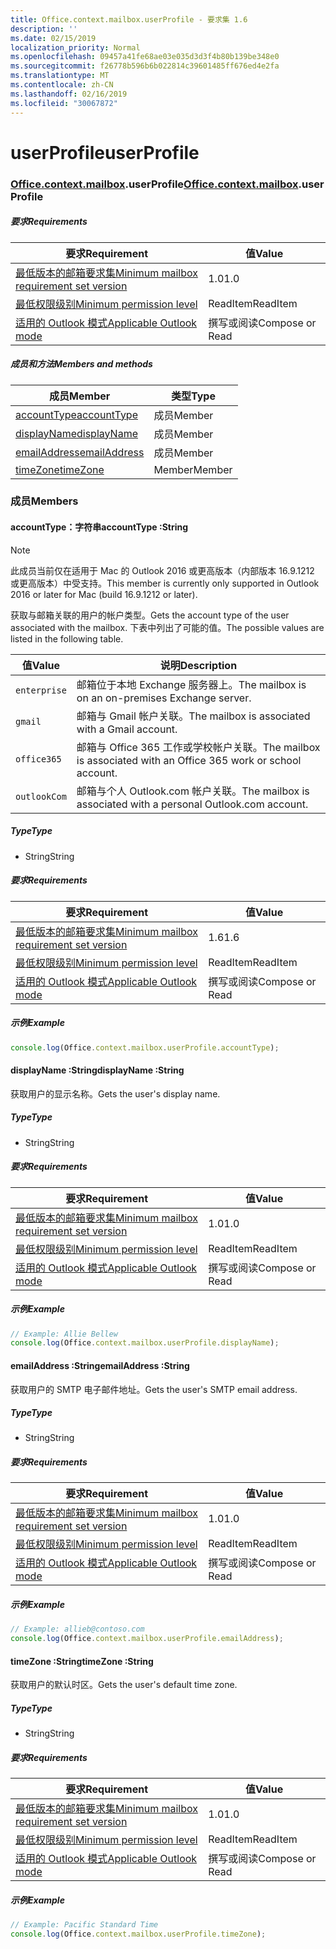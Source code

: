 ```yaml
---
title: Office.context.mailbox.userProfile - 要求集 1.6
description: ''
ms.date: 02/15/2019
localization_priority: Normal
ms.openlocfilehash: 09457a41fe68ae03e035d3d3f4b80b139be348e0
ms.sourcegitcommit: f26778b596b6b022814c39601485ff676ed4e2fa
ms.translationtype: MT
ms.contentlocale: zh-CN
ms.lasthandoff: 02/16/2019
ms.locfileid: "30067872"
---
```

# <a name="userprofile"></a><span data-ttu-id="ca533-102">userProfile</span><span class="sxs-lookup"><span data-stu-id="ca533-102">userProfile</span></span>

### <a name="officeofficemdcontextofficecontextmdmailboxofficecontextmailboxmduserprofile"></a><span data-ttu-id="ca533-103">[Office](Office.md)[.context](Office.context.md)[.mailbox](Office.context.mailbox.md).userProfile</span><span class="sxs-lookup"><span data-stu-id="ca533-103">[Office](Office.md)[.context](Office.context.md)[.mailbox](Office.context.mailbox.md).userProfile</span></span>

##### <a name="requirements"></a><span data-ttu-id="ca533-104">要求</span><span class="sxs-lookup"><span data-stu-id="ca533-104">Requirements</span></span>

|<span data-ttu-id="ca533-105">要求</span><span class="sxs-lookup"><span data-stu-id="ca533-105">Requirement</span></span>| <span data-ttu-id="ca533-106">值</span><span class="sxs-lookup"><span data-stu-id="ca533-106">Value</span></span>|
|---|---|
|[<span data-ttu-id="ca533-107">最低版本的邮箱要求集</span><span class="sxs-lookup"><span data-stu-id="ca533-107">Minimum mailbox requirement set version</span></span>](/office/dev/add-ins/reference/requirement-sets/outlook-api-requirement-sets)| <span data-ttu-id="ca533-108">1.0</span><span class="sxs-lookup"><span data-stu-id="ca533-108">1.0</span></span>|
|[<span data-ttu-id="ca533-109">最低权限级别</span><span class="sxs-lookup"><span data-stu-id="ca533-109">Minimum permission level</span></span>](https://docs.microsoft.com/outlook/add-ins/understanding-outlook-add-in-permissions)| <span data-ttu-id="ca533-110">ReadItem</span><span class="sxs-lookup"><span data-stu-id="ca533-110">ReadItem</span></span>|
|[<span data-ttu-id="ca533-111">适用的 Outlook 模式</span><span class="sxs-lookup"><span data-stu-id="ca533-111">Applicable Outlook mode</span></span>](https://docs.microsoft.com/outlook/add-ins/#extension-points)| <span data-ttu-id="ca533-112">撰写或阅读</span><span class="sxs-lookup"><span data-stu-id="ca533-112">Compose or Read</span></span>|

##### <a name="members-and-methods"></a><span data-ttu-id="ca533-113">成员和方法</span><span class="sxs-lookup"><span data-stu-id="ca533-113">Members and methods</span></span>

| <span data-ttu-id="ca533-114">成员</span><span class="sxs-lookup"><span data-stu-id="ca533-114">Member</span></span> | <span data-ttu-id="ca533-115">类型</span><span class="sxs-lookup"><span data-stu-id="ca533-115">Type</span></span> |
|--------|------|
| [<span data-ttu-id="ca533-116">accountType</span><span class="sxs-lookup"><span data-stu-id="ca533-116">accountType</span></span>](#accounttype-string) | <span data-ttu-id="ca533-117">成员</span><span class="sxs-lookup"><span data-stu-id="ca533-117">Member</span></span> |
| [<span data-ttu-id="ca533-118">displayName</span><span class="sxs-lookup"><span data-stu-id="ca533-118">displayName</span></span>](#displayname-string) | <span data-ttu-id="ca533-119">成员</span><span class="sxs-lookup"><span data-stu-id="ca533-119">Member</span></span> |
| [<span data-ttu-id="ca533-120">emailAddress</span><span class="sxs-lookup"><span data-stu-id="ca533-120">emailAddress</span></span>](#emailaddress-string) | <span data-ttu-id="ca533-121">成员</span><span class="sxs-lookup"><span data-stu-id="ca533-121">Member</span></span> |
| [<span data-ttu-id="ca533-122">timeZone</span><span class="sxs-lookup"><span data-stu-id="ca533-122">timeZone</span></span>](#timezone-string) | <span data-ttu-id="ca533-123">Member</span><span class="sxs-lookup"><span data-stu-id="ca533-123">Member</span></span> |

### <a name="members"></a><span data-ttu-id="ca533-124">成员</span><span class="sxs-lookup"><span data-stu-id="ca533-124">Members</span></span>

####  <a name="accounttype-string"></a><span data-ttu-id="ca533-125">accountType：字符串</span><span class="sxs-lookup"><span data-stu-id="ca533-125">accountType :String</span></span>

> [!NOTE]
> <span data-ttu-id="ca533-126">此成员当前仅在适用于 Mac 的 Outlook 2016 或更高版本（内部版本 16.9.1212 或更高版本）中受支持。</span><span class="sxs-lookup"><span data-stu-id="ca533-126">This member is currently only supported in Outlook 2016 or later for Mac (build 16.9.1212 or later).</span></span>

<span data-ttu-id="ca533-127">获取与邮箱关联的用户的帐户类型。</span><span class="sxs-lookup"><span data-stu-id="ca533-127">Gets the account type of the user associated with the mailbox.</span></span> <span data-ttu-id="ca533-128">下表中列出了可能的值。</span><span class="sxs-lookup"><span data-stu-id="ca533-128">The possible values are listed in the following table.</span></span>

| <span data-ttu-id="ca533-129">值</span><span class="sxs-lookup"><span data-stu-id="ca533-129">Value</span></span> | <span data-ttu-id="ca533-130">说明</span><span class="sxs-lookup"><span data-stu-id="ca533-130">Description</span></span> |
|-------|-------------|
| `enterprise` | <span data-ttu-id="ca533-131">邮箱位于本地 Exchange 服务器上。</span><span class="sxs-lookup"><span data-stu-id="ca533-131">The mailbox is on an on-premises Exchange server.</span></span> |
| `gmail` | <span data-ttu-id="ca533-132">邮箱与 Gmail 帐户关联。</span><span class="sxs-lookup"><span data-stu-id="ca533-132">The mailbox is associated with a Gmail account.</span></span> |
| `office365` | <span data-ttu-id="ca533-133">邮箱与 Office 365 工作或学校帐户关联。</span><span class="sxs-lookup"><span data-stu-id="ca533-133">The mailbox is associated with an Office 365 work or school account.</span></span> |
| `outlookCom` | <span data-ttu-id="ca533-134">邮箱与个人 Outlook.com 帐户关联。</span><span class="sxs-lookup"><span data-stu-id="ca533-134">The mailbox is associated with a personal Outlook.com account.</span></span> |

##### <a name="type"></a><span data-ttu-id="ca533-135">Type</span><span class="sxs-lookup"><span data-stu-id="ca533-135">Type</span></span>

*   <span data-ttu-id="ca533-136">String</span><span class="sxs-lookup"><span data-stu-id="ca533-136">String</span></span>

##### <a name="requirements"></a><span data-ttu-id="ca533-137">要求</span><span class="sxs-lookup"><span data-stu-id="ca533-137">Requirements</span></span>

|<span data-ttu-id="ca533-138">要求</span><span class="sxs-lookup"><span data-stu-id="ca533-138">Requirement</span></span>| <span data-ttu-id="ca533-139">值</span><span class="sxs-lookup"><span data-stu-id="ca533-139">Value</span></span>|
|---|---|
|[<span data-ttu-id="ca533-140">最低版本的邮箱要求集</span><span class="sxs-lookup"><span data-stu-id="ca533-140">Minimum mailbox requirement set version</span></span>](/office/dev/add-ins/reference/requirement-sets/outlook-api-requirement-sets)| <span data-ttu-id="ca533-141">1.6</span><span class="sxs-lookup"><span data-stu-id="ca533-141">1.6</span></span> |
|[<span data-ttu-id="ca533-142">最低权限级别</span><span class="sxs-lookup"><span data-stu-id="ca533-142">Minimum permission level</span></span>](https://docs.microsoft.com/outlook/add-ins/understanding-outlook-add-in-permissions)| <span data-ttu-id="ca533-143">ReadItem</span><span class="sxs-lookup"><span data-stu-id="ca533-143">ReadItem</span></span>|
|[<span data-ttu-id="ca533-144">适用的 Outlook 模式</span><span class="sxs-lookup"><span data-stu-id="ca533-144">Applicable Outlook mode</span></span>](https://docs.microsoft.com/outlook/add-ins/#extension-points)| <span data-ttu-id="ca533-145">撰写或阅读</span><span class="sxs-lookup"><span data-stu-id="ca533-145">Compose or Read</span></span>|

##### <a name="example"></a><span data-ttu-id="ca533-146">示例</span><span class="sxs-lookup"><span data-stu-id="ca533-146">Example</span></span>

```javascript
console.log(Office.context.mailbox.userProfile.accountType);
```

####  <a name="displayname-string"></a><span data-ttu-id="ca533-147">displayName :String</span><span class="sxs-lookup"><span data-stu-id="ca533-147">displayName :String</span></span>

<span data-ttu-id="ca533-148">获取用户的显示名称。</span><span class="sxs-lookup"><span data-stu-id="ca533-148">Gets the user's display name.</span></span>

##### <a name="type"></a><span data-ttu-id="ca533-149">Type</span><span class="sxs-lookup"><span data-stu-id="ca533-149">Type</span></span>

*   <span data-ttu-id="ca533-150">String</span><span class="sxs-lookup"><span data-stu-id="ca533-150">String</span></span>

##### <a name="requirements"></a><span data-ttu-id="ca533-151">要求</span><span class="sxs-lookup"><span data-stu-id="ca533-151">Requirements</span></span>

|<span data-ttu-id="ca533-152">要求</span><span class="sxs-lookup"><span data-stu-id="ca533-152">Requirement</span></span>| <span data-ttu-id="ca533-153">值</span><span class="sxs-lookup"><span data-stu-id="ca533-153">Value</span></span>|
|---|---|
|[<span data-ttu-id="ca533-154">最低版本的邮箱要求集</span><span class="sxs-lookup"><span data-stu-id="ca533-154">Minimum mailbox requirement set version</span></span>](/office/dev/add-ins/reference/requirement-sets/outlook-api-requirement-sets)| <span data-ttu-id="ca533-155">1.0</span><span class="sxs-lookup"><span data-stu-id="ca533-155">1.0</span></span>|
|[<span data-ttu-id="ca533-156">最低权限级别</span><span class="sxs-lookup"><span data-stu-id="ca533-156">Minimum permission level</span></span>](https://docs.microsoft.com/outlook/add-ins/understanding-outlook-add-in-permissions)| <span data-ttu-id="ca533-157">ReadItem</span><span class="sxs-lookup"><span data-stu-id="ca533-157">ReadItem</span></span>|
|[<span data-ttu-id="ca533-158">适用的 Outlook 模式</span><span class="sxs-lookup"><span data-stu-id="ca533-158">Applicable Outlook mode</span></span>](https://docs.microsoft.com/outlook/add-ins/#extension-points)| <span data-ttu-id="ca533-159">撰写或阅读</span><span class="sxs-lookup"><span data-stu-id="ca533-159">Compose or Read</span></span>|

##### <a name="example"></a><span data-ttu-id="ca533-160">示例</span><span class="sxs-lookup"><span data-stu-id="ca533-160">Example</span></span>

```javascript
// Example: Allie Bellew
console.log(Office.context.mailbox.userProfile.displayName);
```

####  <a name="emailaddress-string"></a><span data-ttu-id="ca533-161">emailAddress :String</span><span class="sxs-lookup"><span data-stu-id="ca533-161">emailAddress :String</span></span>

<span data-ttu-id="ca533-162">获取用户的 SMTP 电子邮件地址。</span><span class="sxs-lookup"><span data-stu-id="ca533-162">Gets the user's SMTP email address.</span></span>

##### <a name="type"></a><span data-ttu-id="ca533-163">Type</span><span class="sxs-lookup"><span data-stu-id="ca533-163">Type</span></span>

*   <span data-ttu-id="ca533-164">String</span><span class="sxs-lookup"><span data-stu-id="ca533-164">String</span></span>

##### <a name="requirements"></a><span data-ttu-id="ca533-165">要求</span><span class="sxs-lookup"><span data-stu-id="ca533-165">Requirements</span></span>

|<span data-ttu-id="ca533-166">要求</span><span class="sxs-lookup"><span data-stu-id="ca533-166">Requirement</span></span>| <span data-ttu-id="ca533-167">值</span><span class="sxs-lookup"><span data-stu-id="ca533-167">Value</span></span>|
|---|---|
|[<span data-ttu-id="ca533-168">最低版本的邮箱要求集</span><span class="sxs-lookup"><span data-stu-id="ca533-168">Minimum mailbox requirement set version</span></span>](/office/dev/add-ins/reference/requirement-sets/outlook-api-requirement-sets)| <span data-ttu-id="ca533-169">1.0</span><span class="sxs-lookup"><span data-stu-id="ca533-169">1.0</span></span>|
|[<span data-ttu-id="ca533-170">最低权限级别</span><span class="sxs-lookup"><span data-stu-id="ca533-170">Minimum permission level</span></span>](https://docs.microsoft.com/outlook/add-ins/understanding-outlook-add-in-permissions)| <span data-ttu-id="ca533-171">ReadItem</span><span class="sxs-lookup"><span data-stu-id="ca533-171">ReadItem</span></span>|
|[<span data-ttu-id="ca533-172">适用的 Outlook 模式</span><span class="sxs-lookup"><span data-stu-id="ca533-172">Applicable Outlook mode</span></span>](https://docs.microsoft.com/outlook/add-ins/#extension-points)| <span data-ttu-id="ca533-173">撰写或阅读</span><span class="sxs-lookup"><span data-stu-id="ca533-173">Compose or Read</span></span>|

##### <a name="example"></a><span data-ttu-id="ca533-174">示例</span><span class="sxs-lookup"><span data-stu-id="ca533-174">Example</span></span>

```javascript
// Example: allieb@contoso.com
console.log(Office.context.mailbox.userProfile.emailAddress);
```

####  <a name="timezone-string"></a><span data-ttu-id="ca533-175">timeZone :String</span><span class="sxs-lookup"><span data-stu-id="ca533-175">timeZone :String</span></span>

<span data-ttu-id="ca533-176">获取用户的默认时区。</span><span class="sxs-lookup"><span data-stu-id="ca533-176">Gets the user's default time zone.</span></span>

##### <a name="type"></a><span data-ttu-id="ca533-177">Type</span><span class="sxs-lookup"><span data-stu-id="ca533-177">Type</span></span>

*   <span data-ttu-id="ca533-178">String</span><span class="sxs-lookup"><span data-stu-id="ca533-178">String</span></span>

##### <a name="requirements"></a><span data-ttu-id="ca533-179">要求</span><span class="sxs-lookup"><span data-stu-id="ca533-179">Requirements</span></span>

|<span data-ttu-id="ca533-180">要求</span><span class="sxs-lookup"><span data-stu-id="ca533-180">Requirement</span></span>| <span data-ttu-id="ca533-181">值</span><span class="sxs-lookup"><span data-stu-id="ca533-181">Value</span></span>|
|---|---|
|[<span data-ttu-id="ca533-182">最低版本的邮箱要求集</span><span class="sxs-lookup"><span data-stu-id="ca533-182">Minimum mailbox requirement set version</span></span>](/office/dev/add-ins/reference/requirement-sets/outlook-api-requirement-sets)| <span data-ttu-id="ca533-183">1.0</span><span class="sxs-lookup"><span data-stu-id="ca533-183">1.0</span></span>|
|[<span data-ttu-id="ca533-184">最低权限级别</span><span class="sxs-lookup"><span data-stu-id="ca533-184">Minimum permission level</span></span>](https://docs.microsoft.com/outlook/add-ins/understanding-outlook-add-in-permissions)| <span data-ttu-id="ca533-185">ReadItem</span><span class="sxs-lookup"><span data-stu-id="ca533-185">ReadItem</span></span>|
|[<span data-ttu-id="ca533-186">适用的 Outlook 模式</span><span class="sxs-lookup"><span data-stu-id="ca533-186">Applicable Outlook mode</span></span>](https://docs.microsoft.com/outlook/add-ins/#extension-points)| <span data-ttu-id="ca533-187">撰写或阅读</span><span class="sxs-lookup"><span data-stu-id="ca533-187">Compose or Read</span></span>|

##### <a name="example"></a><span data-ttu-id="ca533-188">示例</span><span class="sxs-lookup"><span data-stu-id="ca533-188">Example</span></span>

```javascript
// Example: Pacific Standard Time
console.log(Office.context.mailbox.userProfile.timeZone);
```
